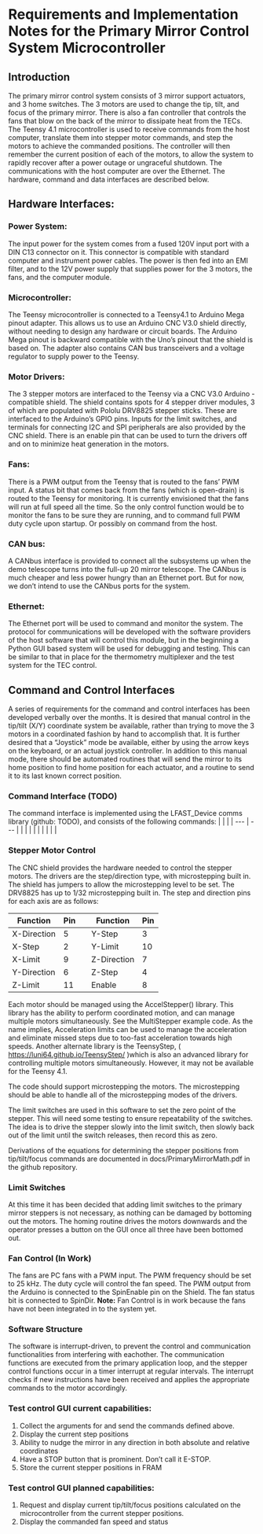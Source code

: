 # Requirements and Implementation Notes for the Primary Mirror Control System Microcontroller

## Introduction
The primary mirror control system consists of 3 mirror support actuators, and 3 home switches. The 3 motors are used to change the tip, tilt, and focus of the primary mirror. There is also a fan controller that controls the fans that blow on the back of the mirror to dissipate heat from the TECs. The Teensy 4.1 microcontroller is used to receive commands from the host computer, translate them into stepper motor commands, and step the motors to achieve the commanded positions. The controller will then remember the current position of each of the motors, to allow the system to rapidly recover after a power outage or ungraceful shutdown. The communications with the host computer are over the Ethernet. The hardware, command and data interfaces are described below.

## Hardware Interfaces:
### Power System:
The input power for the system comes from a fused 120V input port with a DIN C13 connector on it. This connector is compatible with standard computer and instrument power cables. The power is then fed into an EMI filter, and to the 12V power supply that supplies power for the 3 motors, the fans, and the computer module.

### Microcontroller:
The Teensy microcontroller is connected to a Teensy4.1 to Arduino Mega pinout adapter. This allows us to use an Arduino CNC V3.0 shield directly, without needing to design any hardware or circuit boards. The Arduino Mega pinout is backward compatible with the Uno’s pinout that the shield is based on. The adapter also contains CAN bus transceivers and a voltage regulator to supply power to the Teensy.

### Motor Drivers:
The 3 stepper motors are interfaced to the Teensy via a CNC V3.0 Arduino -compatible shield. The shield contains spots for 4 stepper driver modules, 3 of which are populated with Pololu DRV8825 stepper sticks. These are interfaced to the Arduino’s GPIO pins. Inputs for the limit switches, and terminals for connecting I2C and SPI peripherals are also provided by the CNC shield. There is an enable pin that can be used to turn the drivers off and on to minimize heat generation in the motors.

### Fans:
There is a PWM output from the Teensy that is routed to the fans’ PWM input. A status bit that comes back from the fans (which is open-drain) is routed to the Teensy for monitoring. It is currently envisioned that the fans will run at full speed all the time. So the only control function would be to monitor the fans to be sure they are running, and to command full PWM duty cycle upon startup. Or possibly on command from the host.

### CAN bus:
A CANbus interface is provided to connect all the subsystems up when the demo telescope turns into the full-up 20 mirror telescope. The CANbus is much cheaper and less power hungry than an Ethernet port. But for now, we don’t intend to use the CANbus ports for the system.

### Ethernet:
The Ethernet port will be used to command and monitor the system. The protocol for communications will be developed with the software providers of the host software that will control this module, but in the beginning a Python GUI based system will be used for debugging and testing. This can be similar to that in place for the thermometry multiplexer and the test system for the TEC control.

## Command and Control Interfaces
A series of requirements for the command and control interfaces has been developed verbally over the months. It is desired that manual control in the tip/tilt (X/Y) coordinate system be available, rather than trying to move the 3 motors in a coordinated fashion by hand to accomplish that. It is further desired that a “Joystick” mode be available, either by using the arrow keys on the keyboard, or an actual joystick controller. In addition to this manual mode, there should be automated routines that will send the mirror to its home position to find home position for each actuator, and a routine to send it to its last known correct position.

### Command Interface (TODO)
The command interface is implemented using the LFAST_Device comms library (github: TODO), and consists of the following commands:
| | |
| --- | --- |
| | |
| | |
| | |

### Stepper Motor Control

The CNC shield provides the hardware needed to control the stepper motors. The drivers are the step/direction type, with microstepping built in. The shield has jumpers to allow the microstepping level to be set. The DRV8825 has up to 1/32 microstepping built in. The step and direction pins for each axis are as follows:

| **Function** | **Pin** | |**Function** | **Pin** |
| --- | --- | ---  | --- | --- |
| X-Direction | 5 || Y-Step | 3 |
| X-Step | 2 || Y-Limit | 10 |
| X-Limit | 9 || Z-Direction | 7 |
| Y-Direction | 6 || Z-Step | 4 |
| Z-Limit | 11 || Enable | 8 |


Each motor should be managed using the AccelStepper() library. This library has the ability to perform coordinated motion, and can manage multiple motors simultaneously. See the MultiStepper example code. As the name implies, Acceleration limits can be used to manage the acceleration and eliminate missed steps due to too-fast acceleration towards high speeds. Another alternate library is the TeensyStep, ( https://luni64.github.io/TeensyStep/ )which is also an advanced library for controlling multiple motors simultaneously. However, it may not be available for the Teensy 4.1.

The code should support microstepping the motors. The microstepping should be able to handle all of the microstepping modes of the drivers.

The limit switches are used in this software to set the zero point of the stepper. This will need some testing to ensure repeatability of the switches. The idea is to drive the stepper slowly into the limit switch, then slowly back out of the limit until the switch releases, then record this as zero.

Derivations of the equations for determining the stepper positions from tip/tilt/focus commands are documented in docs/PrimaryMirrorMath.pdf in the github repository.

### Limit Switches
At this time it has been decided that adding limit switches to the primary mirror steppers is not necessary, as nothing can be damaged by bottoming out the motors. The homing routine drives the motors downwards and the operator presses a button on the GUI once all three have been bottomed out.

### Fan Control (In Work)
The fans are PC fans with a PWM input. The PWM frequency should be set to 25 kHz. The duty cycle will control the fan speed. The PWM output from the Arduino is connected to the SpinEnable pin on the Shield. The fan status bit is connected to SpinDir.
**Note:** Fan Control is in work because the fans have not been integrated in to the system yet.

### Software Structure
The software is interrupt-driven, to prevent the control and communication functionalities from interfering with eachother. The communication functions are executed from the primary application loop, and the stepper control functions occur in a timer interrupt at regular intervals. The interrupt checks if new instructions have been received and applies the appropriate commands to the motor accordingly.

### Test control GUI current capabilities:
1.  Collect the arguments for and send the commands defined above. 
2.  Display the current step positions
3.  Ability to nudge the mirror in any direction in both absolute and relative coordinates
4.  Have a STOP button that is prominent. Don’t call it E-STOP.
5.  Store the current stepper positions in FRAM

### Test control GUI planned capabilities:
1. Request and display current tip/tilt/focus positions calculated on the microcontroller from the current stepper positions. 
2.  Display the commanded fan speed and status

